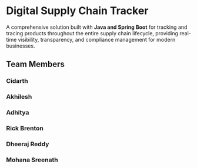 # Digital Supply Chain Tracker

A comprehensive solution built with **Java and Spring Boot** for tracking and tracing products throughout the entire supply chain lifecycle, providing real-time visibility, transparency, and compliance management for modern businesses.

## Team Members
### Cidarth
### Akhilesh
### Adhitya
### Rick Brenton
### Dheeraj Reddy
### Mohana Sreenath
